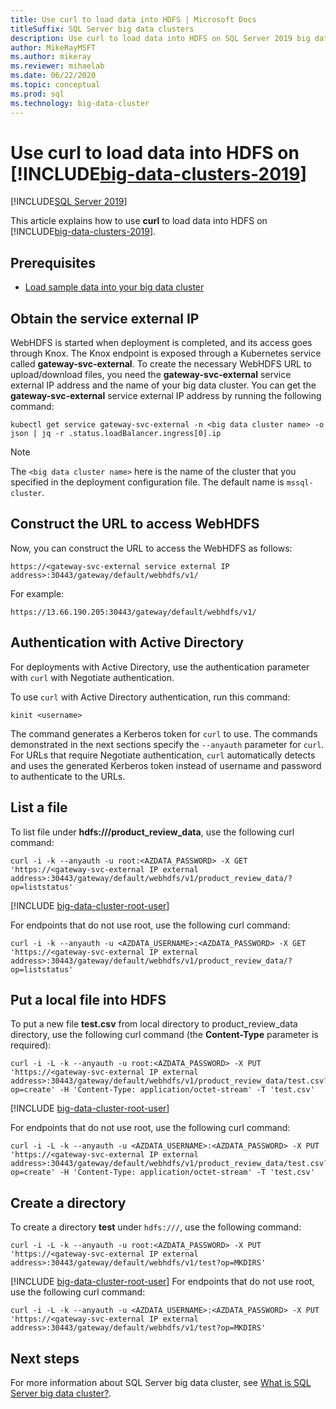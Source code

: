 ```yaml
---
title: Use curl to load data into HDFS | Microsoft Docs
titleSuffix: SQL Server big data clusters
description: Use curl to load data into HDFS on SQL Server 2019 big data cluster.
author: MikeRayMSFT
ms.author: mikeray
ms.reviewer: mihaelab 
ms.date: 06/22/2020
ms.topic: conceptual
ms.prod: sql
ms.technology: big-data-cluster
---
```


# Use curl to load data into HDFS on [!INCLUDE[big-data-clusters-2019](../includes/ssbigdataclusters-ss-nover.md)]

[!INCLUDE[SQL Server 2019](../includes/applies-to-version/sqlserver2019.md)]

This article explains how to use **curl** to load data into HDFS on [!INCLUDE[big-data-clusters-2019](../includes/ssbigdataclusters-ver15.md)].

## <a id="prereqs"></a> Prerequisites

- [Load sample data into your big data cluster](tutorial-load-sample-data.md)

## Obtain the service external IP

WebHDFS is started when deployment is completed, and its access goes through Knox. The Knox endpoint is exposed through a Kubernetes service called **gateway-svc-external**.  To create the necessary WebHDFS URL to upload/download files, you need the **gateway-svc-external** service external IP address and the name of your big data cluster. You can get the **gateway-svc-external** service external IP address by running the following command:

```terminal
kubectl get service gateway-svc-external -n <big data cluster name> -o json | jq -r .status.loadBalancer.ingress[0].ip
```

> [!NOTE]
> The `<big data cluster name>` here is the name of the cluster that you specified in the deployment configuration file. The default name is `mssql-cluster`.

## Construct the URL to access WebHDFS

Now, you can construct the URL to access the WebHDFS as follows:

`https://<gateway-svc-external service external IP address>:30443/gateway/default/webhdfs/v1/`

For example:

`https://13.66.190.205:30443/gateway/default/webhdfs/v1/`

## Authentication with Active Directory

For deployments with Active Directory, use the authentication parameter with `curl` with Negotiate authentication. 

To use `curl` with Active Directory authentication, run this command:

```
kinit <username>
```

The command generates a Kerberos token for `curl` to use. The commands demonstrated in the next sections specify the `--anyauth` parameter for `curl`. For URLs that require Negotiate authentication, `curl` automatically detects and uses the generated Kerberos token instead of username and password to authenticate to the URLs.

## List a file

To list file under **hdfs:///product_review_data**, use the following curl command:

```terminal
curl -i -k --anyauth -u root:<AZDATA_PASSWORD> -X GET 'https://<gateway-svc-external IP external address>:30443/gateway/default/webhdfs/v1/product_review_data/?op=liststatus'
```

[!INCLUDE [big-data-cluster-root-user](../includes/big-data-cluster-root-user.md)]

For endpoints that do not use root, use the following curl command:

```terminal
curl -i -k --anyauth -u <AZDATA_USERNAME>:<AZDATA_PASSWORD> -X GET 'https://<gateway-svc-external IP external address>:30443/gateway/default/webhdfs/v1/product_review_data/?op=liststatus'
```

## Put a local file into HDFS

To put a new file **test.csv** from local directory to product_review_data directory, use the following curl command (the **Content-Type** parameter is required):

```terminal
curl -i -L -k --anyauth -u root:<AZDATA_PASSWORD> -X PUT 'https://<gateway-svc-external IP external address>:30443/gateway/default/webhdfs/v1/product_review_data/test.csv?op=create' -H 'Content-Type: application/octet-stream' -T 'test.csv'
```

[!INCLUDE [big-data-cluster-root-user](../includes/big-data-cluster-root-user.md)]

For endpoints that do not use root, use the following curl command:

```terminal
curl -i -L -k --anyauth -u <AZDATA_USERNAME>:<AZDATA_PASSWORD> -X PUT 'https://<gateway-svc-external IP external address>:30443/gateway/default/webhdfs/v1/product_review_data/test.csv?op=create' -H 'Content-Type: application/octet-stream' -T 'test.csv'
```

## Create a directory

To create a directory **test** under `hdfs:///`, use the following command:

```terminal
curl -i -L -k --anyauth -u root:<AZDATA_PASSWORD> -X PUT 'https://<gateway-svc-external IP external address>:30443/gateway/default/webhdfs/v1/test?op=MKDIRS'
```

[!INCLUDE [big-data-cluster-root-user](../includes/big-data-cluster-root-user.md)]
For endpoints that do not use root, use the following curl command:

```terminal
curl -i -L -k --anyauth -u <AZDATA_USERNAME>:<AZDATA_PASSWORD> -X PUT 'https://<gateway-svc-external IP external address>:30443/gateway/default/webhdfs/v1/test?op=MKDIRS'
```

## Next steps

For more information about SQL Server big data cluster, see [What is SQL Server big data cluster?](big-data-cluster-overview.md).
